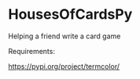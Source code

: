 # HousesOfCardsPy
Helping a friend write a card game


Requirements:

https://pypi.org/project/termcolor/
